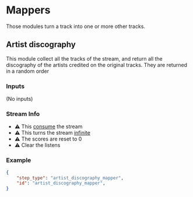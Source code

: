 # Mappers

Those modules turn a track into one or more other tracks.

## Artist discography

This module collect all the tracks of the stream, and return all the discography of the artists credited on the original tracks.
They are returned in a random order

### Inputs

(No inputs)

### Stream Info

- ⚠️ This [consume](../create/consuming_stream.md) the stream
- ⚠️ This turns the stream [infinite](../create/consuming_stream.md)
- ⚠️ The scores are reset to 0
- ⚠️ Clear the listens


### Example

```json
{
    "step_type": "artist_discography_mapper",
    "id": "artist_discography_mapper",
}
```